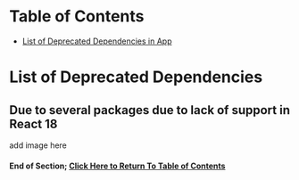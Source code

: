 # Table of Contents

- [List of Deprecated Dependencies in App](#list-of-deprecated-dependencies)

# List of Deprecated Dependencies

## Due to several packages due to lack of support in React 18

add image here

#### End of Section; [Click Here to Return To Table of Contents](#Table-of-Contents)
